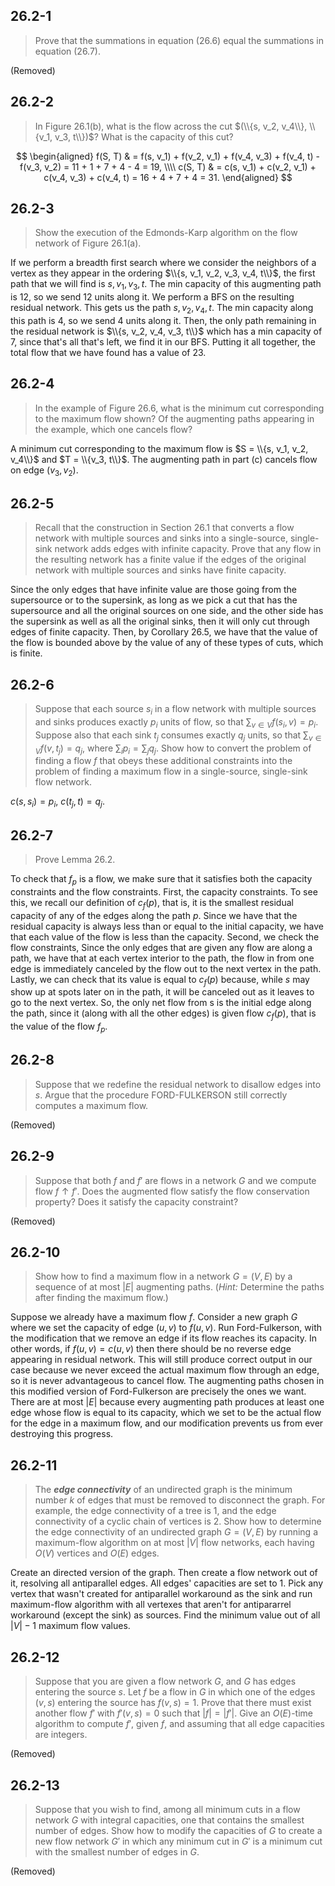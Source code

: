 ## 26.2-1

> Prove that the summations in equation $\text{(26.6)}$ equal the summations in equation $\text{(26.7)}$.

(Removed)

## 26.2-2

> In Figure $\text{26.1}$(b), what is the flow across the cut $(\\{s, v_2, v_4\\}, \\{v_1, v_3, t\\})$? What is the capacity of this cut?

$$
\begin{aligned}
f(S, T) & = f(s, v_1) + f(v_2, v_1) + f(v_4, v_3) + f(v_4, t) - f(v_3, v_2) = 11 + 1 + 7 + 4 - 4 = 19, \\\\
c(S, T) & = c(s, v_1) + c(v_2, v_1) + c(v_4, v_3) + c(v_4, t) = 16 + 4 + 7 + 4 = 31.
\end{aligned}
$$

## 26.2-3

> Show the execution of the Edmonds-Karp algorithm on the flow network of Figure 26.1(a).

If we perform a breadth first search where we consider the neighbors of a vertex as they appear in the ordering $\\{s, v_1, v_2, v_3, v_4, t\\}$, the first path that we will find is $s, v_1, v_3, t$. The min capacity of this augmenting path is $12$, so we send $12$ units along it. We perform a $\text{BFS}$ on the resulting residual network. This gets us the path $s, v_2, v_4, t$. The min capacity along this path is $4$, so we send $4$ units along it. Then, the only path remaining in the residual network is $\\{s, v_2, v_4, v_3, t\\}$ which has a min capacity of $7$, since that's all that's left, we find it in our $\text{BFS}$. Putting it all together, the total flow that we have found has a value of $23$.

## 26.2-4

> In the example of Figure 26.6, what is the minimum cut corresponding to the maximum flow shown? Of the augmenting paths appearing in the example, which one cancels flow?

A minimum cut corresponding to the maximum flow is $S = \\{s, v_1, v_2, v_4\\}$ and $T = \\{v_3, t\\}$. The augmenting path in part \(c\) cancels flow on edge $(v_3, v_2)$.

## 26.2-5

> Recall that the construction in Section 26.1 that converts a flow network with multiple sources and sinks into a single-source, single-sink network adds edges with infinite capacity. Prove that any flow in the resulting network has a finite value if the edges of the original network with multiple sources and sinks have finite capacity.

Since the only edges that have infinite value are those going from the supersource or to the supersink, as long as we pick a cut that has the supersource and all the original sources on one side, and the other side has the supersink as well as all the original sinks, then it will only cut through edges of finite capacity. Then, by Corollary 26.5, we have that the value of the flow is bounded above by the value of any of these types of cuts, which is finite.

## 26.2-6

> Suppose that each source $s_i$ in a flow network with multiple sources and sinks produces exactly $p_i$ units of flow, so that $\sum_{v \in V} f(s_i, v) = p_i$. Suppose also that each sink $t_j$ consumes exactly $q_j$ units, so that $\sum_{v \in V} f(v, t_j) = q_j$, where $\sum_i p_i = \sum_j q_j$. Show how to convert the problem of finding a flow $f$ that obeys these additional constraints into the problem of finding a maximum flow in a single-source, single-sink flow network.

$c(s, s_i) = p_i$, $c(t_j, t) = q_j$.

## 26.2-7

> Prove Lemma 26.2.

To check that $f_p$ is a flow, we make sure that it satisfies both the capacity constraints and the flow constraints. First, the capacity constraints. To see this, we recall our definition of $c_f(p)$, that is, it is the smallest residual capacity of any of the edges along the path $p$. Since we have that the residual capacity is always less than or equal to the initial capacity, we have that each value of the flow is less than the capacity. Second, we check the flow constraints, Since the only edges that are given any flow are along a path, we have that at each vertex interior to the path, the flow in from one edge is immediately canceled by the flow out to the next vertex in the path. Lastly, we can check that its value is equal to $c_f(p)$ because, while $s$ may show up at spots later on in the path, it will be canceled out as it leaves to go to the next vertex. So, the only net flow from s is the initial edge along the path, since it (along with all the other edges) is given flow $c_f(p)$, that is the value of the flow $f_p$.

## 26.2-8

> Suppose that we redefine the residual network to disallow edges into $s$. Argue that the procedure $\text{FORD-FULKERSON}$ still correctly computes a maximum flow.

(Removed)

## 26.2-9

> Suppose that both $f$ and $f'$ are flows in a network $G$ and we compute flow $f \uparrow f'$. Does the augmented flow satisfy the flow conservation property? Does it satisfy the capacity constraint?

(Removed)

## 26.2-10

> Show how to find a maximum flow in a network $G = (V, E)$ by a sequence of at most $|E|$ augmenting paths. ($\textit{Hint:}$ Determine the paths after finding the maximum flow.)

Suppose we already have a maximum flow $f$. Consider a new graph $G$ where we set the capacity of edge $(u, v)$ to $f(u, v)$. Run Ford-Fulkerson, with the modification that we remove an edge if its flow reaches its capacity. In other words, if $f(u, v) = c(u, v)$ then there should be no reverse edge appearing in residual network. This will still produce correct output in our case because we never exceed the actual maximum flow through an edge, so it is never advantageous to cancel flow. The augmenting paths chosen in this modified version of Ford-Fulkerson are precisely the ones we want. There are at most $|E|$ because every augmenting path produces at least one edge whose flow is equal to its capacity, which we set to be the actual flow for the edge in a maximum flow, and our modification prevents us from ever destroying this progress.

## 26.2-11

> The **_edge connectivity_** of an undirected graph is the minimum number $k$ of edges that must be removed to disconnect the graph. For example, the edge connectivity of a tree is $1$, and the edge connectivity of a cyclic chain of vertices is $2$. Show how to determine the edge connectivity of an undirected graph $G = (V, E)$ by running a maximum-flow algorithm on at most $|V|$ flow networks, each having $O(V)$ vertices and $O(E)$ edges.

Create an directed version of the graph. Then create a flow network out of it, resolving all antiparallel edges. All edges' capacities are set to $1$. Pick any vertex that wasn't created for antiparallel workaround as the sink and run maximum-flow algorithm with all vertexes that aren't for antipararrel workaround (except the sink) as sources. Find the minimum value out of all $|V| - 1$ maximum flow values.

## 26.2-12

> Suppose that you are given a flow network $G$, and $G$ has edges entering the source $s$. Let $f$ be a flow in $G$ in which one of the edges $(v, s)$ entering the source has $f(v, s) = 1$. Prove that there must exist another flow $f'$ with $f'(v, s) = 0$ such that $|f| = |f'|$. Give an $O(E)$-time algorithm to compute $f'$, given $f$, and assuming that all edge capacities are integers.

(Removed)

## 26.2-13

> Suppose that you wish to find, among all minimum cuts in a flow network $G$ with integral capacities, one that contains the smallest number of edges. Show how to modify the capacities of $G$ to create a new flow network $G'$ in which any minimum cut in $G'$ is a minimum cut with the smallest number of edges in $G$.

(Removed)
